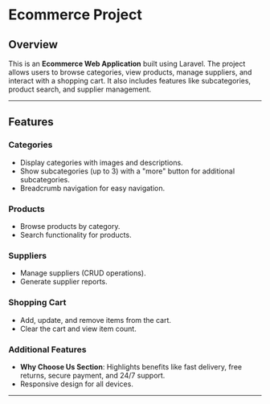 # Ecommerce Project

## Overview
This is an **Ecommerce Web Application** built using Laravel. The project allows users to browse categories, view products, manage suppliers, and interact with a shopping cart. It also includes features like subcategories, product search, and supplier management.

---

## Features
### Categories
- Display categories with images and descriptions.
- Show subcategories (up to 3) with a "more" button for additional subcategories.
- Breadcrumb navigation for easy navigation.

### Products
- Browse products by category.
- Search functionality for products.

### Suppliers
- Manage suppliers (CRUD operations).
- Generate supplier reports.

### Shopping Cart
- Add, update, and remove items from the cart.
- Clear the cart and view item count.

### Additional Features
- **Why Choose Us Section**: Highlights benefits like fast delivery, free returns, secure payment, and 24/7 support.
- Responsive design for all devices.

---
